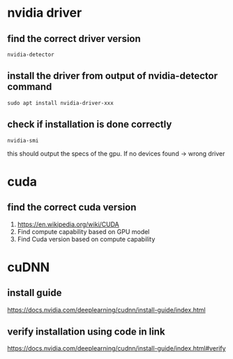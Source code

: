 # nvidia driver
## find the correct driver version
```
nvidia-detector
```

## install the driver from output of nvidia-detector command
```
sudo apt install nvidia-driver-xxx
```

## check if installation is done correctly
```
nvidia-smi
```
this should output the specs of the gpu. If no devices found -> wrong driver

# cuda
## find the correct cuda version
1. https://en.wikipedia.org/wiki/CUDA
2. Find compute capability based on GPU model
3. Find Cuda version based on compute capability

# cuDNN
## install guide
https://docs.nvidia.com/deeplearning/cudnn/install-guide/index.html

## verify installation using code in link
https://docs.nvidia.com/deeplearning/cudnn/install-guide/index.html#verify



